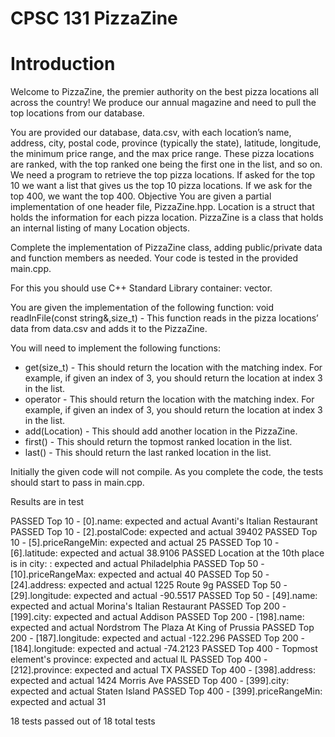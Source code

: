 # CPSC 131 PizzaZine

# Introduction
Welcome to PizzaZine, the premier authority on the best pizza locations all across the country! We produce our annual magazine and need to pull the top locations from our database.

You are provided our database, data.csv, with each location’s name, address, city, postal code, province (typically the state), latitude, longitude, the minimum price range, and the max price range. These pizza locations are ranked, with the top ranked one being the first one in the list, and so on. We need a program to retrieve the top pizza locations. If asked for the top 10 we want a list that gives us the top 10 pizza locations. If we ask for the top 400, we want the top 400.
Objective
You are given a partial implementation of one header file, PizzaZine.hpp. Location is a struct that holds the information for each pizza location. PizzaZine is a class that holds an internal listing of many Location objects.

Complete the implementation of PizzaZine class, adding public/private data and function members as needed. Your code is tested in the provided main.cpp.

For this you should use C++ Standard Library container: vector.

You are given the implementation of the following function:
void readInFile(const string&,size_t) - This function reads in the pizza locations’ data from data.csv and adds it to the PizzaZine.

You will need to implement the following functions:
- get(size_t) - This should return the location with the matching index. For example, if given an index of 3, you should return the location at index 3 in the list.
- operator[](size_t) - This should return the location with the matching index. For example, if given an index of 3, you should return the location at index 3 in the list.
- add(Location) - This should add another location in the PizzaZine.
- first() - This should return the topmost ranked location in the list.
- last() - This should return the last ranked location in the list.

Initially the given code will not compile. As you complete the code, the tests should start to pass in main.cpp.

Results are in test

PASSED Top 10 - [0].name: expected and actual Avanti's Italian Restaurant
PASSED Top 10 - [2].postalCode: expected and actual 39402
PASSED Top 10 - [5].priceRangeMin: expected and actual 25
PASSED Top 10 - [6].latitude: expected and actual 38.9106
PASSED Location at the 10th place is in city: : expected and actual Philadelphia
PASSED Top 50 - [10].priceRangeMax: expected and actual 40
PASSED Top 50 - [24].address: expected and actual 1225 Route 9g
PASSED Top 50 - [29].longitude: expected and actual -90.5517
PASSED Top 50 - [49].name: expected and actual Morina's Italian Restaurant
PASSED Top 200 - [199].city: expected and actual Addison
PASSED Top 200 - [198].name: expected and actual Nordstrom The Plaza At King of Prussia
PASSED Top 200 - [187].longitude: expected and actual -122.296
PASSED Top 200 - [184].longitude: expected and actual -74.2123
PASSED Top 400 - Topmost element's province: expected and actual IL
PASSED Top 400 - [212].province: expected and actual TX
PASSED Top 400 - [398].address: expected and actual 1424 Morris Ave
PASSED Top 400 - [399].city: expected and actual Staten Island
PASSED Top 400 - [399].priceRangeMin: expected and actual 31

18 tests passed out of 18 total tests
